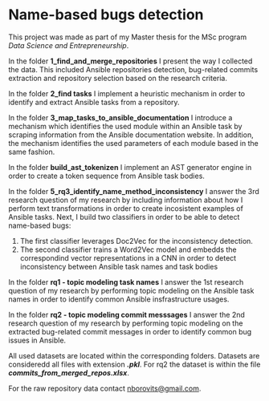 # Name-based bugs detection
This project was made as part of my Master thesis for the MSc program *Data Science and Entrepreneurship*.

In the folder **1_find_and_merge_repositories** I present the way I collected the data. This included Ansible repositories detection, bug-related commits extraction and repository selection based on the research criteria.

In the folder **2_find tasks** I implement a heuristic mechanism in order to identify and extract Ansible tasks from a repository. 

In the folder **3_map_tasks_to_ansible_documentation** I introduce a mechanism which identifies the used module within an Ansible task by scraping information from the Ansible documentation website. In addition, the mechanism identifies the used parameters of each module based in the same fashion.

In the folder **build_ast_tokenizen** I implement an AST generator engine in order to create a token sequence from Ansible task bodies.  

In the folder **5_rq3_identify_name_method_inconsistency** I answer the 3rd research question of my research by including information about how I perform text transformations in order to create incosistent examples of Ansible tasks. Next, I build two classifiers in order to be able to detect name-based bugs:
1. The first classifier leverages Doc2Vec for the inconsistency detection.
2. The second classifier trains a Word2Vec model and embedds the correspondind vector representations in a CNN in order to detect inconsistency between Ansible task names and task bodies

In the folder **rq1 - topic modeling task names**  I answer the 1st research question of my research by performing topic modeling on the Ansible task names in order to identify common Ansible insfrastructure usages.

In the folder **rq2 - topic modeling commit messsages**  I answer the 2nd research question of my research by performing topic modeling on the extracted bug-related commit messages in order to identify common bug issues in Ansible.

All used datasets are located within the corresponding folders. Datasets are consideredd all files with extension ***.pkl***. For rq2 the dataset is within the file ***commits_from_merged_repos.xlsx***. 

For the raw repository data contact [nborovits@gmail.com](nborovits@gmail.com).



